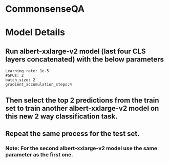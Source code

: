 # CommonsenseQA 

# Model Details

## Run albert-xxlarge-v2 model (last four CLS layers concatenated) with the below parameters
```
Learning rate: 1e-5	
#GPUs: 2	
batch_size: 2	
gradient_accumulation_steps:4	
```
## Then select the top 2 predictions from the train set to train another albert-xxlarge-v2 model on this new 2 way classification task.

## Repeat the same process for the test set.  
### Note: For the second albert-xxlarge-v2 model use the same parameter as the first one.


